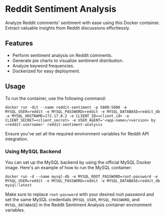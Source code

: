 # Reddit Sentiment Analysis

Analyze Reddit comments' sentiment with ease using this Docker container. Extract valuable insights from Reddit discussions effortlessly.

## Features

- Perform sentiment analysis on Reddit comments.
- Generate pie charts to visualize sentiment distribution.
- Analyze keyword frequencies.
- Dockerized for easy deployment.

## Usage

To run the container, use the following command:

```shell
docker run -dit --name reddit-sentiment -p 5000:5000 -e MYSQL_USER=reddit -e MYSQL_PASSWORD=reddit -e MYSQL_DATABASE=reddit_db -e MYSQL_HOSTNAME=172.17.0.2 -e CLIENT_ID=<client_id> -e CLIENT_SECRET=<client_secret> -e USER_AGENT='<app-name>/<version> by <reddit-username>' reddit-sentiment-analysis
```

Ensure you've set all the required environment variables for Reddit API integration.

### Using MySQL Backend

You can set up the MySQL backend by using the official MySQL Docker image. Here's an example of how to run the MySQL container:

```shell
docker run -d --name mysql-db -e MYSQL_ROOT_PASSWORD=root-password -e MYSQL_USER=reddit -e MYSQL_PASSWORD=reddit -e MYSQL_DATABASE=reddit_db mysql:latest
```

Make sure to replace `root-password` with your desired root password and set the same MySQL credentials (`MYSQL_USER`, `MYSQL_PASSWORD`, and `MYSQL_DATABASE`) in the Reddit Sentiment Analysis container environment variables.
